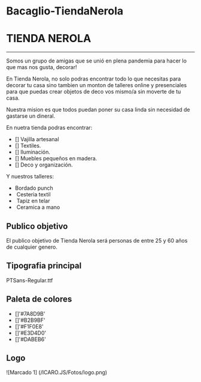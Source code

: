 # Bacaglio-TiendaNerola
# TIENDA NEROLA
----

Somos un grupo de amigas que se unió en plena pandemia para hacer lo que mas nos gusta, decorar! 

En Tienda Nerola, no solo podras encontrar todo lo que necesitas para decorar tu casa sino tambien un monton de talleres online y presenciales para que puedas crear objetos de deco vos mismo/a sin moverte de tu casa.

Nuestra mision es que todos puedan poner su casa linda sin necesidad de gastarse un dineral. 

En nuetra tienda podras encontrar:
- [] Vajilla artesanal 
- [] Textiles.
- [] Iluminación.
- [] Muebles pequeños en madera.
- [] Deco y organización.

Y nuestros talleres:
- Bordado punch
-  Cesteria textil
-  Tapiz en telar
-  Ceramica a mano


## Publico objetivo

 El publico objetivo de Tienda Nerola será personas de entre 25 y 60 años de cualquier genero.

## Tipografia principal

 PTSans-Regular.ttf

## Paleta de colores

- []'#7A8D9B'
- []'#B2B9BF'
- []'#F1F0E8'
- []'#E3D4D0'
- []'#DABEB6'



## Logo

![Marcado 1] (/ICARO.JS/Fotos/logo.png)

